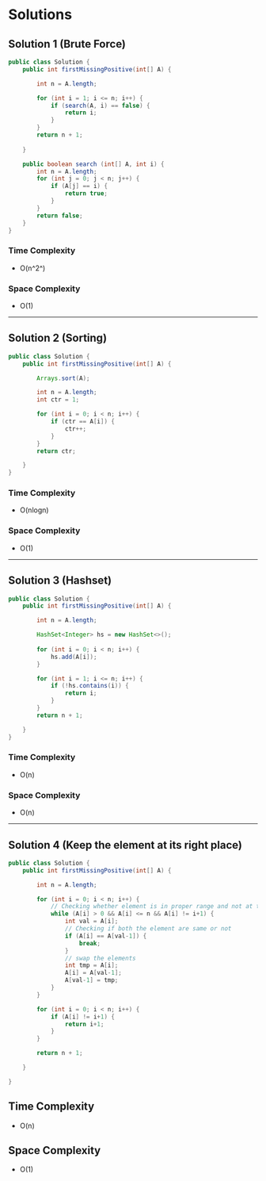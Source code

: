 # Solutions

## Solution 1 (Brute Force)

```java
public class Solution {
    public int firstMissingPositive(int[] A) {

        int n = A.length;

        for (int i = 1; i <= n; i++) {
            if (search(A, i) == false) {
                return i;
            }
        }
        return n + 1;
    
    }

    public boolean search (int[] A, int i) {
        int n = A.length;
        for (int j = 0; j < n; j++) {
            if (A[j] == i) {
                return true;
            }
        }
        return false;
    }
}
```

### Time Complexity
- O(n^2^)

### Space Complexity
- O(1)

---
## Solution 2 (Sorting)

```java
public class Solution {
    public int firstMissingPositive(int[] A) {

        Arrays.sort(A);

        int n = A.length;
        int ctr = 1;

        for (int i = 0; i < n; i++) {
            if (ctr == A[i]) {
                ctr++;
            }
        }
        return ctr;

    }
}
```

### Time Complexity
- O(nlogn)

### Space Complexity
- O(1)

---
## Solution 3 (Hashset)

```java
public class Solution {
    public int firstMissingPositive(int[] A) {

        int n = A.length;

        HashSet<Integer> hs = new HashSet<>();
        
        for (int i = 0; i < n; i++) {
            hs.add(A[i]);
        }

        for (int i = 1; i <= n; i++) {
            if (!hs.contains(i)) {
                return i;
            }
        }
        return n + 1;

    }
}
```

### Time Complexity
- O(n)

### Space Complexity
- O(n)

---
## Solution 4 (Keep the element at its right place)

```java
public class Solution {
    public int firstMissingPositive(int[] A) {

        int n = A.length;

        for (int i = 0; i < n; i++) {
            // Checking whether element is in proper range and not at the correct position
            while (A[i] > 0 && A[i] <= n && A[i] != i+1) {
                int val = A[i];
                // Checking if both the element are same or not
                if (A[i] == A[val-1]) {
                    break;
                }
                // swap the elements
                int tmp = A[i];
                A[i] = A[val-1];
                A[val-1] = tmp;
            }
        }

        for (int i = 0; i < n; i++) {
            if (A[i] != i+1) {
                return i+1;
            }
        }

        return n + 1;

    }

}
```

## Time Complexity
- O(n)

## Space Complexity
- O(1)